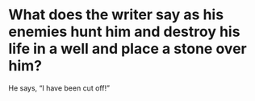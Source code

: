 # What does the writer say as his enemies hunt him and destroy his life in a well and place a stone over him?

He says, “I have been cut off!”
